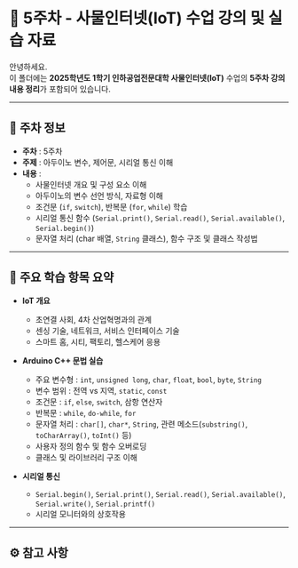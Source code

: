 # 📘 5주차 - 사물인터넷(IoT) 수업 강의 및 실습 자료

안녕하세요.  
이 폴더에는 **2025학년도 1학기 인하공업전문대학 사물인터넷(IoT)** 수업의 **5주차 강의 내용 정리**가 포함되어 있습니다.

---

## 📅 주차 정보

- **주차** : 5주차  
- **주제** : 아두이노 변수, 제어문, 시리얼 통신 이해
- **내용** :
  - 사물인터넷 개요 및 구성 요소 이해
  - 아두이노의 변수 선언 방식, 자료형 이해
  - 조건문 (`if`, `switch`), 반복문 (`for`, `while`) 학습
  - 시리얼 통신 함수 (`Serial.print()`, `Serial.read()`, `Serial.available()`, `Serial.begin()`)
  - 문자열 처리 (char 배열, `String` 클래스), 함수 구조 및 클래스 작성법

---

## 🧩 주요 학습 항목 요약

- **IoT 개요**
  - 초연결 사회, 4차 산업혁명과의 관계
  - 센싱 기술, 네트워크, 서비스 인터페이스 기술
  - 스마트 홈, 시티, 팩토리, 헬스케어 응용

- **Arduino C++ 문법 실습**
  - 주요 변수형 : `int`, `unsigned long`, `char`, `float`, `bool`, `byte`, `String`
  - 변수 범위 : 전역 vs 지역, `static`, `const`
  - 조건문 : `if`, `else`, `switch`, 삼항 연산자
  - 반복문 : `while`, `do-while`, `for`
  - 문자열 처리 : `char[]`, `char*`, `String`, 관련 메소드(`substring()`, `toCharArray()`, `toInt()` 등)
  - 사용자 정의 함수 및 함수 오버로딩
  - 클래스 및 라이브러리 구조 이해

- **시리얼 통신**
  - `Serial.begin()`, `Serial.print()`, `Serial.read()`, `Serial.available()`, `Serial.write()`, `Serial.printf()`
  - 시리얼 모니터와의 상호작용

---

## ⚙️ 참고 사항

